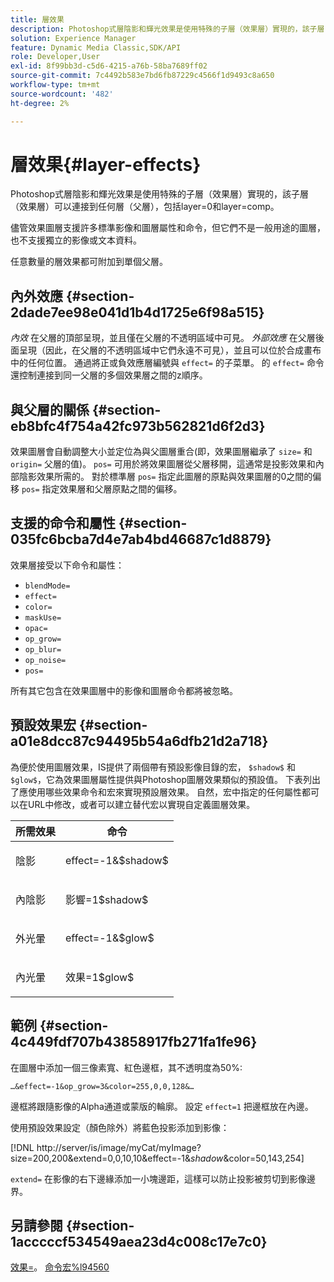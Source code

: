 ```yaml
---
title: 層效果
description: Photoshop式層陰影和輝光效果是使用特殊的子層（效果層）實現的，該子層（效果層）可以連接到任何層（父層），包括layer=0和layer=comp。
solution: Experience Manager
feature: Dynamic Media Classic,SDK/API
role: Developer,User
exl-id: 8f99bb3d-c5d6-4215-a76b-58ba7689ff02
source-git-commit: 7c4492b583e7bd6fb87229c4566f1d9493c8a650
workflow-type: tm+mt
source-wordcount: '482'
ht-degree: 2%

---
```


# 層效果{#layer-effects}

Photoshop式層陰影和輝光效果是使用特殊的子層（效果層）實現的，該子層（效果層）可以連接到任何層（父層），包括layer=0和layer=comp。

儘管效果圖層支援許多標準影像和圖層屬性和命令，但它們不是一般用途的圖層，也不支援獨立的影像或文本資料。

任意數量的層效果都可附加到單個父層。

## 內外效應 {#section-2dade7ee98e041d1b4d1725e6f98a515}

*內效* 在父層的頂部呈現，並且僅在父層的不透明區域中可見。 *外部效應* 在父層後面呈現（因此，在父層的不透明區域中它們永遠不可見），並且可以位於合成畫布中的任何位置。 通過將正或負效應層編號與 `effect=` 的子菜單。 的 `effect=` 命令還控制連接到同一父層的多個效果層之間的z順序。

## 與父層的關係 {#section-eb8bfc4f754a42fc973b562821d6f2d3}

效果圖層會自動調整大小並定位為與父圖層重合(即，效果圖層繼承了 `size=` 和 `origin=` 父層的值)。 `pos=` 可用於將效果圖層從父層移開，這通常是投影效果和內部陰影效果所需的。 對於標準層 `pos=` 指定此圖層的原點與效果圖層的0之間的偏移 `pos=` 指定效果層和父層原點之間的偏移。

## 支援的命令和屬性 {#section-035fc6bcba7d4e7ab4bd46687c1d8879}

效果層接受以下命令和屬性：

* `blendMode=`
* `effect=`
* `color=`
* `maskUse=`
* `opac=`
* `op_grow=`
* `op_blur=`
* `op_noise=`
* `pos=`

所有其它包含在效果圖層中的影像和圖層命令都將被忽略。

## 預設效果宏 {#section-a01e8dcc87c94495b54a6dfb21d2a718}

為便於使用圖層效果，IS提供了兩個帶有預設影像目錄的宏， `$shadow$` 和 `$glow$`，它為效果圖層屬性提供與Photoshop圖層效果類似的預設值。 下表列出了應使用哪些效果命令和宏來實現預設層效果。 自然，宏中指定的任何屬性都可以在URL中修改，或者可以建立替代宏以實現自定義圖層效果。

<table id="table_8089C41AD1F24223A58C7DD8F4DDF73C"> 
 <thead> 
  <tr> 
   <th class="entry"> <b> 所需效果</b> </th> 
   <th class="entry"> <b> 命令</b> </th> 
  </tr> 
 </thead>
 <tbody> 
  <tr> 
   <td> <p> 陰影 </p> </td> 
   <td> <p> <span class="codeph"> effect=-1&amp;$shadow$</span> </p> </td> 
  </tr> 
  <tr> 
   <td> <p> 內陰影 </p> </td> 
   <td> <p> <span class="codeph"> 影響=1$shadow$</span> </p> </td> 
  </tr> 
  <tr> 
   <td> <p> 外光暈 </p> </td> 
   <td> <p> <span class="codeph"> effect=-1&amp;$glow$</span> </p> </td> 
  </tr> 
  <tr> 
   <td> <p> 內光暈 </p> </td> 
   <td> <p> <span class="codeph"> 效果=1$glow$</span> </p> </td> 
  </tr> 
 </tbody> 
</table>

## 範例 {#section-4c449fdf707b43858917fb271fa1fe96}

在圖層中添加一個三像素寬、紅色邊框，其不透明度為50%:

`…&effect=-1&op_grow=3&color=255,0,0,128&…`

邊框將跟隨影像的Alpha通道或蒙版的輪廓。 設定 `effect=1` 把邊框放在內邊。

使用預設效果設定（顏色除外）將藍色投影添加到影像：

[!DNL http://server/is/image/myCat/myImage?size=200,200&extend=0,0,10,10&effect=-1&$shadow$&color=50,143,254]

`extend=` 在影像的右下邊緣添加一小塊邊距，這樣可以防止投影被剪切到影像邊界。

## 另請參閱 {#section-1acccccf534549aea23d4c008c17e7c0}

[效果=](../../../../../is-api/http-ref/image-serving-api-ref/c-http-protocol-reference/c-command-reference/r-effect.md#reference-b1296c4afed047fb921bbc1e33752135)。 [命令宏%l94560](../../../../../is-api/http-ref/image-serving-api-ref/c-http-protocol-reference/c-syntax-and-features/r-is-http-command-macros.md#reference-ea2a9571c65a46da83eca27d0013cbf9)
